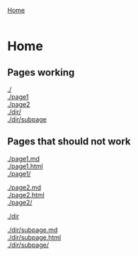 <a href="./">Home</a><br>
<br>
# Home<br>

## Pages working<br>

<a href="./">./</a><br>
<a href="./page1">./page1</a><br>
<a href="./page2">./page2</a><br>
<a href="./dir/">./dir/</a><br>
<a href="./dir/subpage">./dir/subpage</a><br>

## Pages that should not work<br>

<a href="./page1.md">./page1.md</a><br>
<a href="./page1.html">./page1.html</a><br>
<a href="./page1/">./page1/</a><br>

<a href="./page2.md">./page2.md</a><br>
<a href="./page2.html">./page2.html</a><br>
<a href="./page2/">./page2/</a><br>

<a href="./dir">./dir</a><br>

<a href="./dir/subpage.md">./dir/subpage.md</a><br>
<a href="./dir/subpage.html">./dir/subpage.html</a><br>
<a href="./dir/subpage/">./dir/subpage/</a><br>
